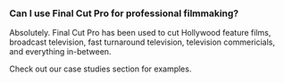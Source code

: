 ### Can I use Final Cut Pro for professional filmmaking?

Absolutely. Final Cut Pro has been used to cut Hollywood feature films, broadcast television, fast turnaround television, television commericials, and everything in-between.

Check out our case studies section for examples.